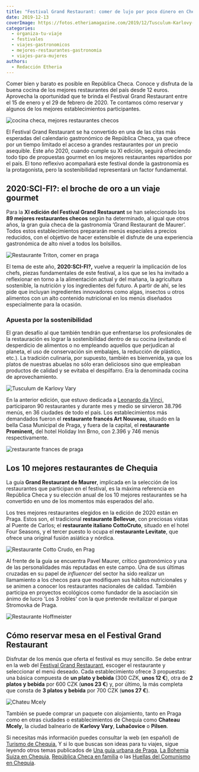 ```yaml
---
title: "Festival Grand Restaurant: comer de lujo por poco dinero en Chequia"
date: 2019-12-13
coverImage: https://fotos.etheriamagazine.com/2019/12/Tusculum-Karlovy-Vary.jpg
categories: 
  - organiza-tu-viaje
  - festivales
  - viajes-gastronomicos
  - mejores-restaurantes-gastronomia
  - viajes-para-mujeres
authors: 
  - Redacción Etheria
---
```


Comer bien y barato es posible en República Checa. Conoce y disfruta de la buena cocina 
de los mejores restaurantes del país desde 12 euros. Aprovecha la oportunidad que te 
brinda el Festival Grand Restaurant entre el 15 de enero y el 29 de febrero de 2020. Te 
contamos cómo reservar y algunos de los mejores establecimientos participantes. 

![cocina checa, mejores restaurantes checos](https://fotos.etheriamagazine.com/2019/12/Holiday-Inn-Brno-900x643.jpg "El restaurante Prominent, del Holiday Inn de Brno, fue uno de los más requeridos en 2019. @GRF")

El Festival Grand Restaurant se ha convertido en una de las citas más esperadas del 
calendario gastronómico de República Checa, ya que ofrece por un tiempo limitado el 
acceso a grandes restaurantes por un precio asequible. Este año 2020, cuando cumple su 
XI edición, seguirá ofreciendo todo tipo de propuestas gourmet en los mejores 
restaurantes repartidos por el país. El tono reflexivo acompañará este festival donde la 
gastronomía es la protagonista, pero la sostenibilidad representará un factor 
fundamental. 

## 2020:SCI-FI?: el broche de oro a un viaje gourmet

Para la **XI edición del Festival Grand Restaurant** se han seleccionado los **89 
mejores restaurantes checos** según ha determinado, al igual que otros años, la gran 
guía checa de la gastronomía ‘Grand Restaurant de Maurer’. Todos estos establecimientos 
prepararán menús especiales a precios reducidos, con el objetivo de hacer extensible el 
disfrute de una experiencia gastronómica de alto nivel a todos los bolsillos. 

![Restaurante Triton, comer en praga](https://fotos.etheriamagazine.com/2019/12/restaurante-Triton-hotel-Adria-Praga-900x600.jpg "Restaurante Triton, del hotel Adria de Praga. ©GRF")

El tema de este año, **2020:SCI-FI?,** vuelve a requerir la implicación de los chefs, 
piezas fundamentales de este festival, a los que se les ha invitado a reflexionar en 
torno a la alimentación actual y del mañana, la agricultura sostenible, la nutrición y 
los ingredientes del futuro. A partir de ahí, se les pide que incluyan ingredientes 
innovadores como algas, insectos u otros alimentos con un alto contenido nutricional en 
los menús diseñados especialmente para la ocasión. 

### Apuesta por la sostenibilidad

El gran desafío al que también tendrán que enfrentarse los profesionales de la 
restauración es lograr la sostenibilidad dentro de su cocina (evitando el desperdicio de 
alimentos o no empleando aquellos que perjudican al planeta, el uso de conservación sin 
embalajes, la reducción de plástico, etc.). La tradición culinaria, por supuesto, 
también es bienvenida, ya que los platos de nuestras abuelas no sólo eran deliciosos 
sino que empleaban productos de calidad y se evitaba el despilfarro. Era la denominada 
cocina de aprovechamiento. 

![Tusculum de Karlovy Vary](https://fotos.etheriamagazine.com/2019/12/Tusculum-Karlovy-Vary-900x600.jpg "Tusculum de Karlovy Vary. ©GRF")

En la anterior edición, que estuvo dedicada a [Leonardo da 
Vinci,](https://etheriamagazine.com/2019/01/09/leonardo-da-vinci-inspira-el-mayor-festival-gastronomico-de-rep-checa/) 
participaron 90 restaurantes y durante mes y medio se sirvieron 38.796 menús, en 36 
ciudades de todo el país. Los establecimientos más demandados fueron el **restaurante 
francés Art Nouveau**, situado en la bella Casa Municipal de Praga, y fuera de la 
capital, el **restaurante Prominent,** del hotel Holiday Inn Brno, con 2.396 y 746 menús 
respectivamente. 

![restaurante frances de praga](https://fotos.etheriamagazine.com/2019/12/Restaurante-frances-Art-Nouveau-Praga-900x600.jpg "Restaurante Art Nouveau, de Praga. ©FGR")

## Los 10 mejores restaurantes de Chequia

La guía **Grand Restaurant de Maurer**, implicada en la selección de los restaurantes 
que participan en el festival, es la máxima referencia en República Checa y su elección 
anual de los 10 mejores restaurantes se ha convertido en uno de los momentos más 
esperados del año. 

Los tres mejores restaurantes elegidos en la edición de 2020 están en Praga. Estos son, 
el tradicional **restaurante Bellevue**, con preciosas vistas al Puente de Carlos; el 
**restaurante italiano CottoCruto**, situado en el hotel Four Seasons, y el tercer 
puesto lo ocupa el **restaurante Levitate**, que ofrece una original fusión asiática y 
nórdica. 

![Restaurante Cotto Crudo, en Prag](https://fotos.etheriamagazine.com/2019/12/restaurante-Cotto-Crudo-Praga-900x600.jpg "Restaurante Cotto Crudo, en Praga. ©FGR")

Al frente de la guía se encuentra Pavel Maurer, crítico gastronómico y una de las 
personalidades más reputadas en este campo. Una de sus últimas cruzadas en su papel de 
_influencer_ del sector ha sido realizar un llamamiento a los checos para que modifiquen 
sus hábitos nutricionales y se animen a conocer los restaurantes nacionales de calidad. 
También participa en proyectos ecológicos como fundador de la asociación sin ánimo de 
lucro 'Los 3 robles' con la que pretende revitalizar el parque Stromovka de Praga. 

![Restaurante Hoffmeister](https://fotos.etheriamagazine.com/2019/12/restaurante-Hoffmeister-Praga-900x675.jpg "Restaurante Hoffmeister, en Praga. ©GRF")

## Cómo reservar mesa en el Festival Grand Restaurant

Disfrutar de los menús que oferta el festival es muy sencillo. Se debe entrar en la web 
del [Festival Grand Restaurant,](https://maureruv-vyber.cz/grand-restaurant-festival) 
escoger el restaurante y seleccionar el menú deseado. Cada establecimiento ofrece 3 
propuestas: una básica compuesta de **un plato y bebida** (300 CZK, **unos 12 €**), otra 
de **2 platos y bebida** por 600 CZK (**unos 23 €**) y, por último, la más completa que 
consta de **3 platos y bebida** por 700 CZK (**unos 27 €**). 

![Chateu Mcely](https://fotos.etheriamagazine.com/2019/12/viaje-chequia-Chateu-Mcely-900x600.jpg "© Chateu Mcely.")

También se puede comprar un paquete con alojamiento, tanto en Praga como en otras 
ciudades o establecimientos de Chequia como **Chateau Mcely**, la ciudad balneario de 
**Karlovy Vary**, **Luhačovice** o **Pilsen**. 

Si necesitas más información puedes consultar la web (en español) de [Turismo de 
Chequia.](https://www.czechtourism.com/sp/e/prague-grand-restaurant-festival/) Y si lo 
que buscas son ideas para tu viajes, sigue leyendo otros temas publicados de [Una guía 
urbana de 
Praga](https://etheriamagazine.com/2019/09/16/que-hacer-ver-2-dias-en-praga-museos-festivales/), 
[La Bohemia Suiza en 
Chequia,](https://etheriamagazine.com/2018/12/11/10-estampas-romanticas-de-republica-checa/) 
[República Checa en 
familia](https://etheriamagazine.com/2019/05/07/viaje-en-familia-moravia-del-sur-praga-republica-checa/) 
o las [Huellas del Comunismo en 
Chequia](https://etheriamagazine.com/2019/11/17/ruta-revolucion-terciopelo-comunismo-republica-checa/).
